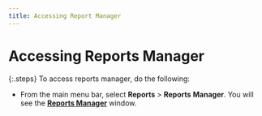 ```yaml
---
title: Accessing Report Manager
---
```


# Accessing Reports Manager 


{:.steps}
To access reports manager, do the following:

- From the main  menu bar, select **Reports** >  **Reports** **Manager**.  You will see the [**Reports Manager**]({{site.rmgr_baseurl}}/manager/window/report_manager_graphic_user_interface.html) window.

